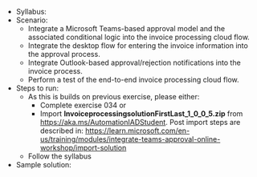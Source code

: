 - Syllabus: 
- Scenario:
    - Integrate a Microsoft Teams-based approval model and the associated conditional logic into the invoice processing cloud flow.
    - Integrate the desktop flow for entering the invoice information into the approval process.
    - Integrate Outlook-based approval/rejection notifications into the invoice process.
    - Perform a test of the end-to-end invoice processing cloud flow.
- Steps to run:
    - As this is builds on previous exercise, please either:
        - Complete exercise 034 or
        - Import **InvoiceprocessingsolutionFirstLast_1_0_0_5.zip** from https://aka.ms/AutomationIADStudent. Post import steps are described in: https://learn.microsoft.com/en-us/training/modules/integrate-teams-approval-online-workshop/import-solution
    - Follow the syllabus
- Sample solution:
